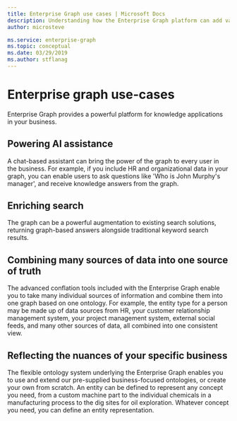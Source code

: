 ```yaml
---
title: Enterprise Graph use cases | Microsoft Docs
description: Understanding how the Enterprise Graph platform can add value to your business
author: microsteve

ms.service: enterprise-graph
ms.topic: conceptual
ms.date: 03/29/2019
ms.author: stflanag
---
```


# Enterprise graph use-cases

Enterprise Graph provides a powerful platform for knowledge applications in your business.

## Powering AI assistance
A chat-based assistant can bring the power of the graph to every user in the business. For example, if you include HR and organizational data in your graph, you can enable users to ask questions like 'Who is John Murphy's manager', and receive knowledge answers from the graph.

## Enriching search
The graph can be a powerful augmentation to existing search solutions, returning graph-based answers alongside traditional keyword search results.

## Combining many sources of data into one source of truth
The advanced conflation tools included with the Enterprise Graph enable you to take many individual sources of information and combine them into one graph based on one ontology. For example, the entity type for a person may be made up of data sources from HR, your customer relationship management system, your project management system, external social feeds, and many other sources of data, all combined into one consistent view.

## Reflecting the nuances of your specific business
The flexible ontology system underlying the Enterprise Graph enables you to use and extend our pre-supplied business-focused ontologies, or create your own from scratch. An entity can be defined to represent any concept you need, from a custom machine part to the individual chemicals in a manufacturing process to the dig sites for oil exploration. Whatever concept you need, you can define an entity representation.